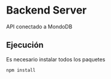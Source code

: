 # Backend Server

API conectado a MondoDB

## Ejecución

Es necesario instalar todos los paquetes

```
npm install
```